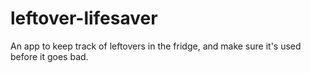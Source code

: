 # leftover-lifesaver
An app to keep track of leftovers in the fridge, and make sure it's used before it goes bad.

